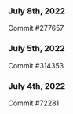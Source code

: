 ### July 8th, 2022

Commit #277657

### July 5th, 2022

Commit #314353


### July 4th, 2022

Commit #72281
